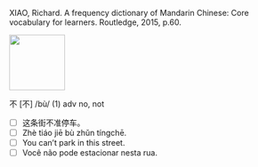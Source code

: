 XIAO, Richard. A frequency dictionary of Mandarin Chinese: Core vocabulary for learners. Routledge, 2015, p.60.

<a href="https://dictionary.writtenchinese.com/worddetail/bu/27/1/1" target="blank"><img align="center" src="https://github.com/user-attachments/assets/6af42392-33b6-465f-ae51-087fbdf614f6" alt="" height="100" /></a> 

不 [不] /bù/ (1) adv no, not

- [ ] 这条街不准停车。 
- [ ] Zhè tiáo jiē bù zhǔn tíngchē.
- [ ] You can’t park in this street.
- [ ] Você não pode estacionar nesta rua.
